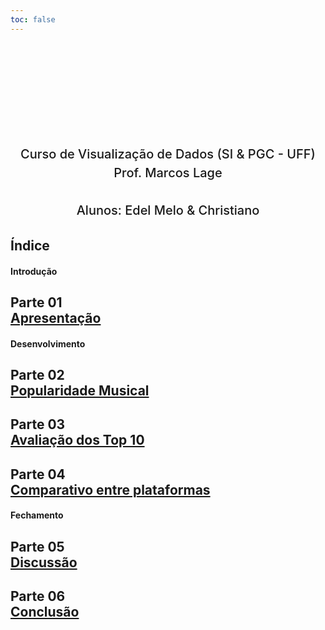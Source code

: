 ```yaml
---
toc: false
---
```


<style>
.hero {
    display: flex;
    flex-direction: column;
    align-items: center;
    font-family: var(--sans-serif);
    margin: 0rem 0 0rem;
    text-wrap: balance;
    text-align: center;
}

.hero h1 {
    margin: 2rem 0;
    max-width: none;
    font-size: 28px;
    font-weight: 400;
    line-height: 1.1;
    background: linear-gradient(30deg, var(--theme-foreground-focus), currentColor);
    -webkit-background-clip: text;
    -webkit-text-fill-color: transparent;
    background-clip: text;
}

.hero h2 {
    margin: 0;
    max-width: 34em;
    font-size: 20px;
    font-style: initial;
    font-weight: 500;
    line-height: 1.5;
    color: var(--theme-foreground-muted);
}

@media (min-width: 640px) {
    .hero h1 {
        font-size: 90px;
    }
}

p { max-width: none; }
>

</style>

<div class="hero">
    <h1>Trabalho</h1>
    <h2>Curso de Visualização de Dados (SI & PGC - UFF)<br>Prof. Marcos Lage</h2>
     <h2><br>Alunos: Edel Melo & Christiano</h2>
</div>

## Índice
<div class="grid grid-cols-3">
<span class="card"><h4>Introdução<br></h4>
    <div class="card" flex>
        <h2>Parte 01<br><a href="1-Apresentacao">Apresentação</a></h2>
    </div>
</span>
<span class="card"><h4>Desenvolvimento<br></h4>
    <div class="card" >
        <h2>Parte 02<br><a href="2-Popularidade_musical">Popularidade Musical</a></h2>
    </div>
    <div class="card" >
        <h2>Parte 03<br><a href="3-Top10">Avaliação dos Top 10</a></h2>
    </div>
    <div class="card" >
        <h2>Parte 04<br><a href="4-Comparativo">Comparativo entre plataformas</a></h2>
    </div>
</span>
<span class="card"><h4>Fechamento<br></h4>
    <div class="card">
        <h2>Parte 05<br><a href="5- Discussao">Discussão</a></h2>
    </div>
    <div class="card" >
        <h2>Parte 06<br><a href="6-Conclusao">Conclusão</a></h2>
    </div>
</span>
</div>
